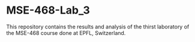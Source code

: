 # MSE-468-Lab_3
This repository contains the results and analysis of the thirst laboratory of the MSE-468 course done at EPFL, Switzerland.
